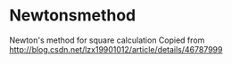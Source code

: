 # Newtonsmethod
Newton's method for square calculation
Copied from http://blog.csdn.net/lzx19901012/article/details/46787999
